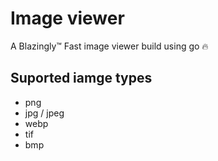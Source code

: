 # Image viewer

A Blazingly™ Fast image viewer build using go 🔥

## Suported iamge types

- png
- jpg / jpeg
- webp
- tif
- bmp
